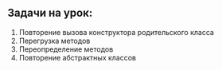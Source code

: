 ## Задачи на урок:

1. Повторение вызова конструктора родительского класса
2. Перегрузка методов
3. Переопределение методов
4. Повторение абстрактных классов







